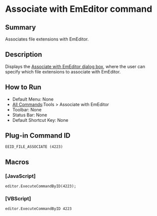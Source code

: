 # Associate with EmEditor command

## Summary

Associates file extensions with EmEditor.

## Description

Displays the [Associate with EmEditor dialog box](../../dlg/file_associate/index),
where the user can specify which file extensions to associate with EmEditor.

## How to Run

- Default Menu: None
- [All Commands](all_commands):Tools >
Associate with EmEditor
- Toolbar: None
- Status Bar: None
- Default Shortcut Key: None

## Plug-in Command ID

```
EEID_FILE_ASSOCIATE (4223)```

## Macros

### \[JavaScript\]

```
editor.ExecuteCommandByID(4223);
```

### \[VBScript\]

```
editor.ExecuteCommandByID 4223
```
